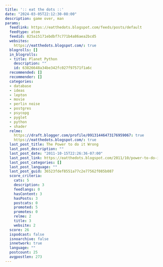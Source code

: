 ```yaml
---
title: ':: eat the dots ::'
date: "2024-03-05T22:12:30-08:00"
description: game over, man
params:
  feedlink: https://eatthedots.blogspot.com/feeds/posts/default
  feedtype: atom
  feedid: 825a15171ebdbf7c771b4a86aea2bcd5
  websites:
    https://eatthedots.blogspot.com/: true
  blogrolls: []
  in_blogrolls:
  - title: Planet Python
    description: ""
    id: 63826648a34be342fc027f97571f1a6c
  recommended: []
  recommender: []
  categories:
  - database
  - ideas
  - lepton
  - movie
  - perlin noise
  - postgres
  - psycopg
  - pyglet
  - python
  - shader
  relme:
    https://draft.blogger.com/profile/09131446473176959067: true
    https://eatthedots.blogspot.com/: true
  last_post_title: The Power to do it Wrong
  last_post_description: ""
  last_post_date: "2011-10-15T22:26:36-07:00"
  last_post_link: https://eatthedots.blogspot.com/2011/10/power-to-do-it-wrong.html
  last_post_categories: []
  last_post_language: ""
  last_post_guid: 36523fdef8551a77c2e77562f085b087
  score_criteria:
    cats: 5
    description: 3
    feedlangs: 0
    hasContent: 3
    hasPosts: 3
    postcats: 0
    promoted: 5
    promotes: 0
    relme: 2
    title: 3
    website: 2
  score: 26
  ispodcast: false
  isnoarchive: false
  innetwork: true
  language: ""
  postcount: 25
  avgpostlen: 273
---
```

